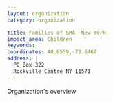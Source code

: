 ```yaml
---
layout: organization
category: organization

title: Families of SMA -New York
impact_area: Children
keywords: 
coordinates: 40.6559,-73.6467
address: |
  PO Box 322
  Rockville Centre NY 11571
---
```

Organization's overview
